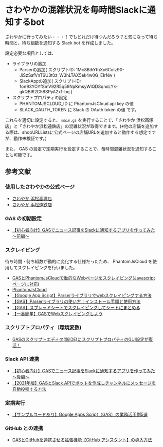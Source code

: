 # さわやかの混雑状況を毎時間Slackに通知するbot
さわやかに行ってみたい・・・！でもどれだけ待つんだろう？と気になって待ち時間と、待ち組数を通知する Slack bot を作成しました。

設定必要な項目としては、
- ライブラリの追加
  - Parserの追加( スクリプトID: 1Mc8BthYthXx6CoIz90-JiSzSafVnT6U3t0z_W3hLTAX5ek4w0G_EIrNw )
  - SlackAppの追加( スクリプトID: 1on93YOYfSmV92R5q59NpKmsyWIQD8qnoLYk-gkQBI92C58SPyA2x1-bq )
- スクリプトプロパティの設定
  - PHANTOMJSCLOUD_ID に PhantomJsCloud api key の値
  - SLACK_OAUTH_TOKEN に Slack の OAuth token の値
です。

これらを適切に設定すると、 `main.gs` を実行することで、「さわやか 浜松高塚店」と「さわやか浜松遠鉄店」の混雑状況が取得できます。(※他の店舗を追加する際は、shopURLListsに公式ページの店舗URLを追加すると動作する想定ですが、動作未検証です。)

また、 GAS の設定で定期実行を設定することで、毎時間混雑状況を通知することも可能です。

## 参考文献
### 使用したさわやかの公式ページ
- [さわやか 浜松高塚店](https://www.genkotsu-hb.com/shop/takatsuka.php)
- [さわやか 浜松遠鉄店](https://www.genkotsu-hb.com/shop/entetsu.php)

### GAS の初期設定
- [【初心者向け】GASでニュース記事をSlackに通知するアプリを作ってみた～前編～](https://qiita.com/sakauchi_riki/items/3194e6ae2fdb7916784a)

### スクレイピング
待ち時間・待ち組数が動的に変化する仕様だったため、 PhantomJsCloud を使用してスクレイピングを行いました。

- [GASとPhantomJsCloudで動的なWebページをスクレイピング(Javascriptページに対応)](https://auto-worker.com/blog/?p=1974)
- [PhantomJsCloud](https://phantomjscloud.com/index.html)
- [【Google App Script】Parserライブラリでwebスクレイピングする方法](https://qiita.com/tk226/items/c806fc2fdff9115d4473)
- [【GAS】Parserライブラリの使い方｜インストール手順と使用方法](https://tetsuooo.net/gas/1944/)
- [【GAS】スプレッドシートでスクレイピングしてシートにまとめる](https://qiita.com/e__ri/items/71cc640ec5383ec5e3b3)
- [【一番簡単】GASでWebスクレイピングしよう](https://tetsuooo.net/gas/82/)

### スクリプトプロパティ（環境変数)
- [GASのスクリプトエディタ(新IDE)にスクリプトプロパティのGUI設定が復活！](https://auto-worker.com/blog/?p=5608)

### Slack API 連携
- [【初心者向け】GASでニュース記事をSlackに通知するアプリを作ってみた～後編～](https://qiita.com/nahiro_tus/items/144754ab51df97bafe97)
- [【2021年版】GASとSlack APIでボットを作成しチャンネルにメッセージを自動投稿する方法](https://auto-worker.com/blog/?p=2904)

### 定期実行
- [【サンプルコードあり】Google Apps Script（GAS）の業務活用例5選](https://liskul.com/utilization-of-gas-89348#:~:text=%E6%94%B9%E8%A1%8C%E3%81%97%E3%81%9F%E3%81%84%E4%BD%8D%E7%BD%AE%E3%81%AB%5Cn%E3%82%92%E5%85%A5%E3%82%8C%E3%82%8B%E3%81%A8%E6%94%B9%E8%A1%8C%E3%81%A7%E3%81%8D%E3%81%BE%E3%81%99%E3%80%82&text='text'%3A%20text%2C,%E3%81%AB%E5%A4%89%E6%9B%B4%E3%81%97%E3%81%A6%E3%81%8F%E3%81%A0%E3%81%95%E3%81%84%E3%80%82)

### GitHub との連携
- [GASとGitHubを連携させる拡張機能【GitHub アシスタント】の導入方法](https://pineplanter.moo.jp/non-it-salaryman/2022/12/22/gas-github/)
